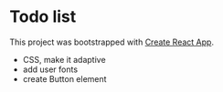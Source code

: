 
# Todo list


This project was bootstrapped with [Create React App](https://github.com/facebook/create-react-app).

* CSS, make it adaptive
* add user fonts
* create Button element

